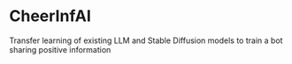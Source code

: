 # CheerInfAI
Transfer learning of existing LLM and Stable Diffusion models to train a bot sharing positive information 
